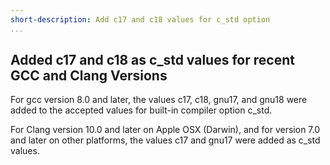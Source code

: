 ```yaml
---
short-description: Add c17 and c18 values for c_std option
...
```


## Added c17 and c18 as c_std values for recent GCC and Clang Versions

For gcc version 8.0 and later, the values c17, c18, gnu17, and gnu18 were added to the accepted values for built-in compiler option c_std.

For Clang version 10.0 and later on Apple OSX (Darwin), and for version 7.0 and later on other platforms, the values c17 and gnu17 were added as c_std values.
